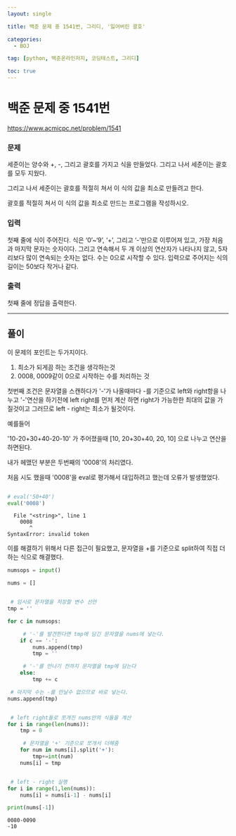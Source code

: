 ```yaml
---
layout: single

title: 백준 문제 중 1541번, 그리디, '잃어버린 괄호'

categories:
  - BOJ

tag: [python, 백준온라인저지, 코딩테스트, 그리디]

toc: true
---
```



# 백준 문제 중 1541번
https://www.acmicpc.net/problem/1541

### 문제


세준이는 양수와 +, -, 그리고 괄호를 가지고 식을 만들었다. 그리고 나서 세준이는 괄호를 모두 지웠다.

그리고 나서 세준이는 괄호를 적절히 쳐서 이 식의 값을 최소로 만들려고 한다.

괄호를 적절히 쳐서 이 식의 값을 최소로 만드는 프로그램을 작성하시오.

### 입력

첫째 줄에 식이 주어진다. 식은 ‘0’~‘9’, ‘+’, 그리고 ‘-’만으로 이루어져 있고, 가장 처음과 마지막 문자는 숫자이다. 그리고 연속해서 두 개 이상의 연산자가 나타나지 않고, 5자리보다 많이 연속되는 숫자는 없다. 수는 0으로 시작할 수 있다. 입력으로 주어지는 식의 길이는 50보다 작거나 같다.

### 출력

첫째 줄에 정답을 출력한다.

---

## 풀이

이 문제의 포인트는 두가지이다.
1. 최소가 되게끔 하는 조건을 생각하는것
2. 0008, 0009같이 0으로 시작하는 수를 처리하는 것

첫번째 조건은 문자열을 스캔하다가 '-'가 나올때마다 -를 기준으로 left와 right항을 나누고 '-'연산을 하기전에 left right를 먼저 계산 하면 right가 가능한한 최대의 값을 가질것이고 그러므로 left - right는 최소가 될것이다.
  
예를들어  
 
'10-20+30+40-20-10' 가 주어졌을때 [10, 20+30+40, 20, 10] 으로 나누고 연산을 하면된다.

내가 헤맸던 부분은 두번째의 '0008'의 처리였다.

처음 시도 했을때 '0008'을 eval로 평가해서 대입하려고 했는데 오류가 발생했었다.


```python

# eval('50+40')
eval('0008')
```


      File "<string>", line 1
        0008
           ^
    SyntaxError: invalid token



이를 해결하기 위해서 다른 접근이 필요했고, 문자열을 +를 기준으로 split하여 직접 더하는 식으로 해결했다.


```python
numsops = input()

nums = []


 # 임시로 문자열을 저장할 변수 선언
tmp = ''

for c in numsops:

     # '-'를 발견한다면 tmp에 담긴 문자열을 nums에 넣는다.
    if c == '-':
        nums.append(tmp)
        tmp = ''

     # '-'를 만나기 전까지 문자열을 tmp에 담는다
    else:
        tmp += c

 # 마지막 수는 -를 만날수 없으므로 바로 넣는다.
nums.append(tmp)


 # left right들로 쪼개진 nums안의 식들을 계산
for i in range(len(nums)):
    tmp = 0

     # 문자열을 '+' 기준으로 쪼개서 더해줌
    for num in nums[i].split('+'):
        tmp+=int(num)
    nums[i] = tmp


 # left - right 실행
for i in range(1,len(nums)):
    nums[i] = nums[i-1] - nums[i]

print(nums[-1])
```

    0080-0090
    -10

